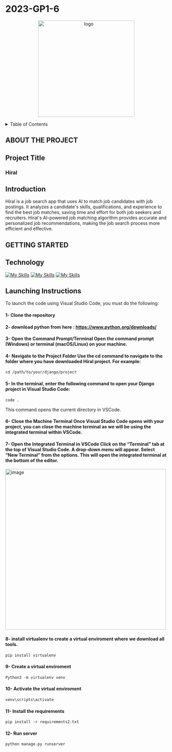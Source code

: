 # 2023-GP1-6
<p align="center">

 <img width="300" alt="logo" src="https://i.ibb.co/DWQztV0/last-logo.png">


</p>

<!-- TABLE OF CONTENTS -->
<details>
  <summary>Table of Contents</summary>
  <ol>
    <li>
      <a href="#about-the-project">About The Project </a>
      <ul>
       <li> <a href="#project-title">Project Title </a> </li>
       <li> <a href="#introduction"> Introduction </a> </li>
      </ul>
    </li>
    <li>
      <a href="#getting-started"> Getting Started </a>
      <ul>
        <li> <a href="#technology">Technology </a> </li>
        <li> <a href="#launching-instructions">Launching Instructions </a> </li>
      </ul>
</details>

## ABOUT THE PROJECT
## Project Title
<h3> Hiral </h3>


## Introduction 

 Hiral is a job search app that uses AI to match job candidates with job postings. It analyzes a candidate's skills, qualifications, and experience to find the best job matches, saving time and effort for both job seekers and recruiters. Hiral's AI-powered job matching algorithm provides accurate and personalized job recommendations, making the job search process more efficient and effective.

## GETTING STARTED
## Technology

[![My Skills](https://skillicons.dev/icons?i=css,html&theme=light)](https://skillicons.dev)
[![My Skills](https://skillicons.dev/icons?i=python,django&theme=light)](https://skillicons.dev)
[![My Skills](https://skillicons.dev/icons?i=vscode,sqlite&theme=light)](https://skillicons.dev)




## Launching Instructions

 To launch the code using Visual Studio Code, you must do the following: 

 #### 1- Clone the repository
 
 #### 2- download python from here : https://www.python.org/downloads/
 
 #### 3- Open the Command Prompt/Terminal Open the command prompt (Windows) or terminal (macOS/Linux) on your machine.
 
 #### 4- Navigate to the Project Folder Use the cd command to navigate to the folder where you have downloaded Hiral project. For example:
 ~~~
 cd /path/to/your/django/project
 ~~~
 #### 5- In the terminal, enter the following command to open your Django project in Visual Studio Code:
 ~~~~
 code .
 ~~~~
 This command opens the current directory in VSCode.

 #### 6- Close the Machine Terminal Once Visual Studio Code opens with your project, you can close the machine terminal as we will be using the integrated terminal within VSCode.

 #### 7- Open the Integrated Terminal in VSCode Click on the “Terminal” tab at the top of Visual Studio Code. A drop-down menu will appear. Select “New Terminal” from the options. This will open the integrated terminal at the bottom of the editor.

<img width="500" alt="image" src="https://github.com/atheer331/GP2/assets/112808349/7ae40e07-2b9c-44b8-a367-e6d232858f21">

 #### 8- install virtualenv to create a virtual enviroment where we download all tools.
 ~~~~
 pip install virtualenv
 ~~~~
 #### 9- Create a virtual enviroment 
 ~~~~
 Python3 -m virtualenv venv
 ~~~~
 #### 10- Activate the virtual enviroment
  ~~~~
 venv\scripts\activate
 ~~~~
 #### 11- Install the requirements
 ~~~
pip install -r requirements2.txt
 ~~~
 #### 12- Run server
 ~~~
python manage.py runserver
 ~~~
